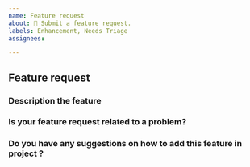```yaml
---
name: Feature request
about: 🌟 Submit a feature request.
labels: Enhancement, Needs Triage
assignees:

---
```


## Feature request

### Description the feature
<!-- A clear and concise description of what the new feature is. -->

### Is your feature request related to a problem?
<!-- A clear and concise description of the problem. -->

### Do you have any suggestions on how to add this feature in project ?
<!-- Suggestions regarding what tools to use, what approach would be best fit or things to look out for while adding this this feature. -->
